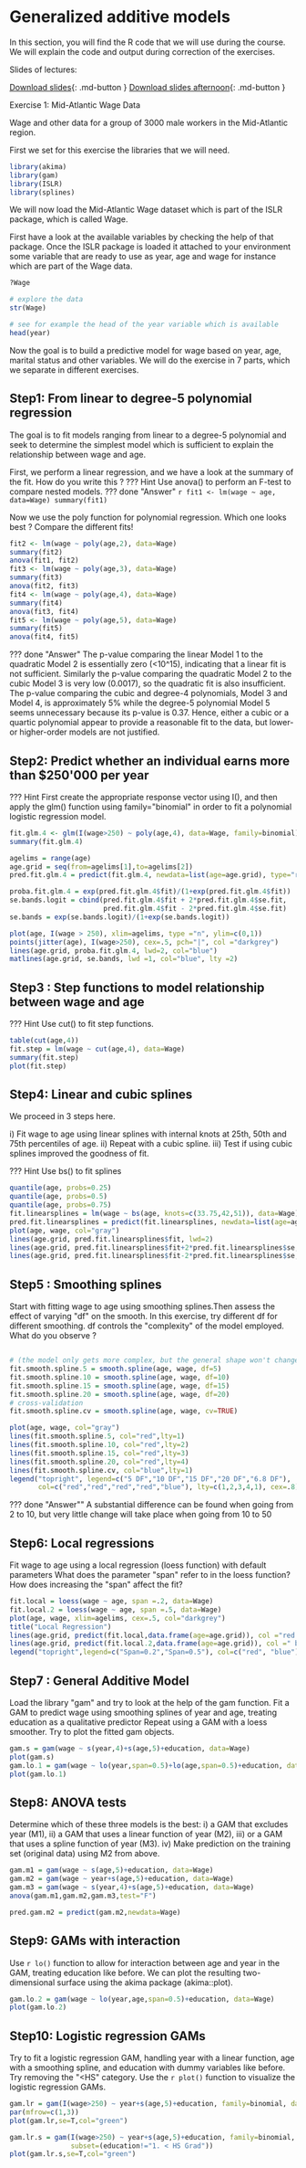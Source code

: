 # Generalized additive models

In this section, you will find the R code that we will use during the course. We will explain the code and output during correction of the exercises.

Slides of lectures:

[Download slides](assets/pdf/GAM.pdf){: .md-button }
[Download slides afternoon](assets/pdf/Crossvalidation.pdf){: .md-button }

Exercise 1: Mid-Atlantic Wage Data

Wage and other data for a group of 3000 male workers in the Mid-Atlantic region.

First we set for this exercise the libraries that we will need.

```r
library(akima)
library(gam)
library(ISLR)
library(splines)
```

We will now load the Mid-Atlantic Wage dataset which is part of the ISLR package, which is called Wage.

First have a look at the available variables by checking the help of that package. Once the ISLR package is loaded it attached to your environment some variable that are ready to use as year, age and wage for instance which are part of the Wage data.

```r
?Wage

# explore the data
str(Wage)

# see for example the head of the year variable which is available
head(year)
```

Now the goal is to build a predictive model for wage based on year, age, marital status and other variables. We will do the exercise in 7 parts, which we separate in different exercises.

## Step1: From linear to degree-5 polynomial regression

The goal is to fit models ranging from linear to a degree-5 polynomial and seek to determine the simplest model which is sufficient to explain the relationship between wage and age.

First, we perform a linear regression, and we have a look at the summary of the fit. How do you write this ?
??? Hint
    Use anova() to perform an F-test to compare nested models.
??? done "Answer"
    ```r
    fit1 <- lm(wage ~ age, data=Wage)
    summary(fit1)
    ```

Now we use the poly function for polynomial regression. Which one looks best ? Compare the different fits!

```r
fit2 <- lm(wage ~ poly(age,2), data=Wage)
summary(fit2)
anova(fit1, fit2)
fit3 <- lm(wage ~ poly(age,3), data=Wage)
summary(fit3)
anova(fit2, fit3)
fit4 <- lm(wage ~ poly(age,4), data=Wage)
summary(fit4)
anova(fit3, fit4)
fit5 <- lm(wage ~ poly(age,5), data=Wage)
summary(fit5)
anova(fit4, fit5)
```

??? done "Answer"
    The p-value comparing the linear Model 1 to the quadratic Model 2 is essentially zero (<10^15), indicating that a linear fit is not sufficient. Similarly the p-value comparing the quadratic Model 2 to the cubic Model 3 is very low (0.0017), so the quadratic fit is also insufficient. The p-value comparing the cubic and degree-4 polynomials, Model 3 and Model 4, is approximately 5% while the degree-5 polynomial Model 5 seems unnecessary because its p-value is 0.37. Hence, either a cubic or a quartic polynomial appear to provide a reasonable fit to the data, but lower- or higher-order models are not justified.
    
    
## Step2: Predict whether an individual earns more than $250'000 per year  

??? Hint
    First create the appropriate response vector using I(), and then apply the glm() function using family="binomial" in order to fit a polynomial logistic regression model.


```r
fit.glm.4 <- glm(I(wage>250) ~ poly(age,4), data=Wage, family=binomial)
summary(fit.glm.4)

agelims = range(age)
age.grid = seq(from=agelims[1],to=agelims[2])
pred.fit.glm.4 = predict(fit.glm.4, newdata=list(age=age.grid), type="response", se=T)

proba.fit.glm.4 = exp(pred.fit.glm.4$fit)/(1+exp(pred.fit.glm.4$fit))
se.bands.logit = cbind(pred.fit.glm.4$fit + 2*pred.fit.glm.4$se.fit, 
                       pred.fit.glm.4$fit - 2*pred.fit.glm.4$se.fit)
se.bands = exp(se.bands.logit)/(1+exp(se.bands.logit))

plot(age, I(wage > 250), xlim=agelims, type ="n", ylim=c(0,1))
points(jitter(age), I(wage>250), cex=.5, pch="|", col ="darkgrey")
lines(age.grid, proba.fit.glm.4, lwd=2, col="blue")
matlines(age.grid, se.bands, lwd =1, col="blue", lty =2)
```

## Step3 : Step functions to model relationship between wage and age

??? Hint
    Use cut() to fit step functions.



```r
table(cut(age,4))
fit.step = lm(wage ~ cut(age,4), data=Wage)
summary(fit.step)
plot(fit.step)
```

## Step4: Linear and cubic splines

We proceed in 3 steps here.

i) Fit wage to age using linear splines with internal knots at 25th, 50th and 75th percentiles of age.
ii) Repeat with a cubic spline.
iii) Test if using cubic splines improved the goodness of fit.

??? Hint
    Use bs() to fit splines

```r
quantile(age, probs=0.25)
quantile(age, probs=0.5)
quantile(age, probs=0.75)
fit.linearsplines = lm(wage ~ bs(age, knots=c(33.75,42,51)), data=Wage)
pred.fit.linearsplines = predict(fit.linearsplines, newdata=list(age=age.grid), se=T)
plot(age, wage, col="gray")
lines(age.grid, pred.fit.linearsplines$fit, lwd=2)
lines(age.grid, pred.fit.linearsplines$fit+2*pred.fit.linearsplines$se, lty="dashed")
lines(age.grid, pred.fit.linearsplines$fit-2*pred.fit.linearsplines$se, lty="dashed")
```

## Step5 : Smoothing splines

Start with fitting wage to age using smoothing splines.Then assess the effect of varying "df" on the smooth. 
In this exercise, try different df for different smoothing. df controls the "complexity" of the model employed. What do you observe ?





```r

# (the model only gets more complex, but the general shape won't change).
fit.smooth.spline.5 = smooth.spline(age, wage, df=5)
fit.smooth.spline.10 = smooth.spline(age, wage, df=10)
fit.smooth.spline.15 = smooth.spline(age, wage, df=15)
fit.smooth.spline.20 = smooth.spline(age, wage, df=20)
# cross-validation
fit.smooth.spline.cv = smooth.spline(age, wage, cv=TRUE)

plot(age, wage, col="gray")
lines(fit.smooth.spline.5, col="red",lty=1)
lines(fit.smooth.spline.10, col="red",lty=2)
lines(fit.smooth.spline.15, col="red",lty=3)
lines(fit.smooth.spline.20, col="red",lty=4)
lines(fit.smooth.spline.cv, col="blue",lty=1)
legend("topright", legend=c("5 DF","10 DF","15 DF","20 DF","6.8 DF"), 
       col=c("red","red","red","red","blue"), lty=c(1,2,3,4,1), cex=.8)
```

??? done "Answer""
    A substantial difference can be found when going from 2 to 10, but very little change will take place when going from 10 to 50 
    
## Step6: Local regressions
Fit wage to age using a local regression (loess function) with default parameters
What does the parameter "span" refer to in the loess function? How does increasing the "span" affect the fit?

```r
fit.local = loess(wage ~ age, span =.2, data=Wage)
fit.local.2 = loess(wage ~ age, span =.5, data=Wage)
plot(age, wage, xlim=agelims, cex=.5, col="darkgrey")
title("Local Regression")
lines(age.grid, predict(fit.local,data.frame(age=age.grid)), col ="red ",lwd=2)
lines(age.grid, predict(fit.local.2,data.frame(age=age.grid)), col =" blue",lwd=2)
legend("topright",legend=c("Span=0.2","Span=0.5"), col=c("red", "blue"), lty =1, lwd =2, cex =.8)
```

## Step7 : General Additive Model

Load the library "gam" and try to look at the help of the gam function. Fit a GAM to predict wage using smoothing splines of year and age, treating education as a qualitative predictor
Repeat using a GAM with a loess smoother. Try to plot the fitted gam objects.


```r
gam.s = gam(wage ~ s(year,4)+s(age,5)+education, data=Wage)
plot(gam.s)
gam.lo.1 = gam(wage ~ lo(year,span=0.5)+lo(age,span=0.5)+education, data=Wage)
plot(gam.lo.1)
```

## Step8: ANOVA tests

Determine which of these three models is the best:
i) a GAM that excludes year (M1),
ii) a GAM that uses a linear function of year (M2),
iii) or a GAM that uses a spline function of year (M3).
iv) Make prediction on the training set (original data) using M2 from above.

```r
gam.m1 = gam(wage ~ s(age,5)+education, data=Wage)
gam.m2 = gam(wage ~ year+s(age,5)+education, data=Wage)
gam.m3 = gam(wage ~ s(year,4)+s(age,5)+education, data=Wage)
anova(gam.m1,gam.m2,gam.m3,test="F")

pred.gam.m2 = predict(gam.m2,newdata=Wage)
```

## Step9: GAMs with interaction

Use `r lo()` function to allow for interaction between age and year in the GAM, treating education like before. We can plot the resulting two-dimensional surface using the akima package (akima::plot).


```r
gam.lo.2 = gam(wage ~ lo(year,age,span=0.5)+education, data=Wage)
plot(gam.lo.2)
```

## Step10: Logistic regression GAMs

Try to fit a logistic regression GAM, handling year with a linear function, age with a smoothing spline, and education with dummy variables like before. Try removing the "<HS" category. Use the `r plot()` function to visualize the logistic regression GAMs.

```r
gam.lr = gam(I(wage>250) ~ year+s(age,5)+education, family=binomial, data=Wage)
par(mfrow=c(1,3))
plot(gam.lr,se=T,col="green")

gam.lr.s = gam(I(wage>250) ~ year+s(age,5)+education, family=binomial, data=Wage, 
               subset=(education!="1. < HS Grad"))
plot(gam.lr.s,se=T,col="green")
```
